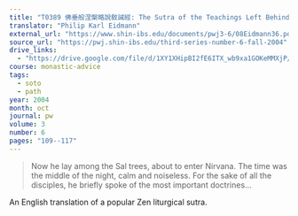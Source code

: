 ```yaml
---
title: "T0389 佛垂般涅槃略說敎誡經: The Sutra of the Teachings Left Behind by the Buddha"
translator: "Philip Karl Eidmann"
external_url: "https://www.shin-ibs.edu/documents/pwj3-6/08Eidmann36.pdf"
source_url: "https://pwj.shin-ibs.edu/third-series-number-6-fall-2004"
drive_links:
  - "https://drive.google.com/file/d/1XY1XHipBI2fE6ITX_wb9xa1GOKeMMXjP/view?usp=drivesdk"
course: monastic-advice
tags:
  - soto
  - path
year: 2004
month: oct
journal: pw
volume: 3
number: 6
pages: "109--117"
---
```


> Now he lay among the Sal trees, about to enter Nirvana. The time was the middle of the night, calm and noiseless. For the sake of all the disciples, he briefly spoke of the most important doctrines...

An English translation of a popular Zen liturgical sutra.

